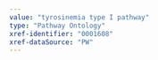 ```yaml
---
value: "tyrosinemia type I pathway"
type: "Pathway Ontology"
xref-identifier: "0001608"
xref-dataSource: "PW"
---
```

